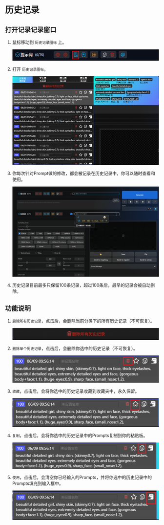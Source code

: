 # 历史记录

## 打开记录记录窗口

1. 鼠标移动到 `历史记录图标` 上。

   ![](../assets/images/History/history_btn.png)

2. 打开 `历史记录图标`。

   ![](../assets/images/History/history.png)

3. 你每次针对Prompt做的修改，都会被记录在历史记录中，你可以随时查看和使用。

   ![](../assets/images/demo.history_favorite.gif)

4. 历史记录目前最多只保留100条记录，超过100条后，最早的记录会被自动删除。

## 功能说明

1. `删除所有历史记录`，点击后，会删除当前分类下的所有历史记录（不可恢复）。

   ![](../assets/images/History/delete.png)

2. `删除单个历史记录`，点击后，会删除你选中的历史记录（不可恢复）。

   ![](../assets/images/History/delete_item.png)

3. `收藏`，点击后，会将你选中的历史记录收藏到收藏夹中，永久保留。

   ![](../assets/images/History/favorite.png)

4. `复制`，点击后，会将你选中的历史记录中的Prompts复制到你的粘贴板。

   ![](../assets/images/History/copy.png)

5. `使用`，点击后，会清空你已经输入的Prompts，并将你选中的历史记录中的Prompts填充到输入框中。

   ![](../assets/images/History/use.png)